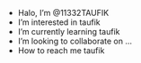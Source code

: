 - Halo, I’m @11332TAUFIK
- I’m interested in taufik
- I’m currently learning taufik
- I’m looking to collaborate on ...
- How to reach me taufik

<!---
11332TAUFIK/11332TAUFIK is a ✨ special ✨ repository because its `README.md` (this file) appears on your GitHub profile.
You can click the Preview link to take a look at your changes.
--->

<?
$'nama depan';name':
$'nama belakang';name';
$'nama depan nama belakang';
>
